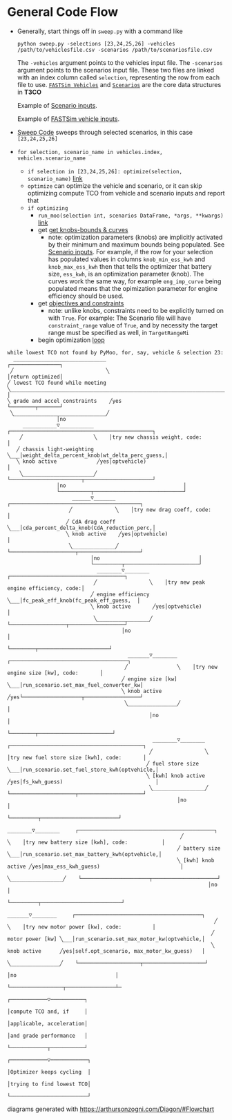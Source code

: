 # General Code Flow

- Generally, start things off in `sweep.py` with a command like 
    ```
    python sweep.py -selections [23,24,25,26] -vehicles /path/to/vehiclesfile.csv -scenarios /path/to/scenariosfile.csv
    ```
    The `-vehicles` argument points to the vehicles input file.
    The `-scenarios` argument points to the scenarios input file.
    These two files are linked with an index column called `selection`, representing the row from each file to use. [`FASTSim Vehicles`](https://github.nrel.gov/MBAP/fastsim/blob/eacc527fff54223e5e4ee1a624959ddebbf315b8/python/fastsim/vehicle.py#L145) and [`Scenarios`](https://github.com/NREL/T3CO-private/blob/9c0b19327fb60672185f087bea195a059e919cf2/t3co/run_scenario.py#L113) are the core data structures in **T3CO**
    
     Example of [Scenario inputs](./ScenarioFile.md).
     
     Example of [FASTSim vehicle inputs](https://github.nrel.gov/MBAP/fastsim/blob/eacc527fff54223e5e4ee1a624959ddebbf315b8/python/fastsim/resources/FASTSim_py_veh_db.csv).
     
- [Sweep Code](https://github.com/NREL/T3CO-private/blob/731d07d9b2b25f6faff583348467fb79c0d5ccf6/run_scripts/sweep.py#L503) sweeps through selected scenarios, in this case `[23,24,25,26]`
- `for selection, scenario_name in vehicles.index, vehicles.scenario_name`
  - `if selection in [23,24,25,26]: optimize(selection, scenario_name)` [link](https://github.com/NREL/T3CO-private/blob/731d07d9b2b25f6faff583348467fb79c0d5ccf6/run_scripts/sweep.py#L301) 
  - `optimize` can optimize the vehicle and scenario, or it can skip optimizing compute TCO from vehicle and scenario inputs and report that
  - `if optimizing`
    - `run_moo(selection int, scenarios DataFrame, *args, **kwargs)` [link](https://github.com/NREL/T3CO-private/blob/731d07d9b2b25f6faff583348467fb79c0d5ccf6/run_scripts/sweep.py#L187)
    - get [get knobs-bounds & curves](https://github.com/NREL/T3CO-private/blob/4a91dc12add268faaa08a092ef6c8f010cb99f86/run_scripts/sweep.py#L88)
      - note: optimization parameters (knobs) are implicitly activated by their minimum and maximum bounds being populated. See [Scenario inputs](./ScenarioFile.md). For example, if the row for your selection has populated values in columns `knob_min_ess_kwh` and `knob_max_ess_kwh` then that tells the optimizer that battery size, `ess_kwh`, is an optimization parameter (knob). The curves work the same way, for example `eng_imp_curve` being populated means that the opimization parameter for engine efficiency should be used.
    - get [objectives and constraints](https://github.com/NREL/T3CO-private/blob/4a91dc12add268faaa08a092ef6c8f010cb99f86/run_scripts/sweep.py#L170)
      - note: unlike knobs, constraints need to be explicitly turned on with `True`. For example: The Scenario file will have `constraint_range` value of `True`, and by necessity the target range must be specified as well, in `TargetRangeMi` 
    - begin optimization [loop](https://github.com/NREL/T3CO-private/blob/731d07d9b2b25f6faff583348467fb79c0d5ccf6/t3co/moopack/moo.py#L361)


```
while lowest TCO not found by PyMoo, for, say, vehicle & selection 23:
  ______________________________                                                                                                    ┌────────────────┐
 ╱                              ╲                                                                                                   │return optimized│
╱ lowest TCO found while meeting ╲__________________________________________________________________________________________________│parameters      │
╲ grade and accel constraints    ╱yes                                                                                               └────────┬───────┘
 ╲______________________________╱                                                                                                                
                │no                                                                                                                              
     ___________▽___________     ┌──────────────────────────────────────────────┐                                                                
    ╱                       ╲    │try new chassis weight, code:                 │                                                                
   ╱ chassis light-weighting ╲___│weight_delta_percent_knob(wt_delta_perc_guess,│                                                                
   ╲ knob active             ╱yes│optvehicle)                                   │                                                                
    ╲_______________________╱    └───────────────────────┬──────────────────────┘                                                                
                │no                                      │                                                                                       
                └──────────┬─────────────────────────────┘                                                                                       
                     ______▽_______     ┌──────────────────────────────────────────┐                                                             
                    ╱              ╲    │try new drag coeff, code:                 │                                                             
                   ╱ CdA drag coeff ╲___│cda_percent_delta_knob(CdA_reduction_perc,│                                                             
                   ╲ knob active    ╱yes│optvehicle)                               │                                                             
                    ╲______________╱    └─────────────────────┬────────────────────┘                                                             
                           │no                                │                                                                                  
                           └─────────┬────────────────────────┘                                                                                  
                             ________▽________     ┌─────────────────────────────────────┐                                                       
                            ╱                 ╲    │try new peak engine efficiency, code:│                                                       
                           ╱ engine efficiency ╲___│fc_peak_eff_knob(fc_peak_eff_guess,  │                                                       
                           ╲ knob active       ╱yes│optvehicle)                          │                                                       
                            ╲_________________╱    └──────────────────┬──────────────────┘                                                       
                                     │no                              │                                                                          
                                     └────────┬───────────────────────┘                                                                          
                                       _______▽________     ┌──────────────────────────────────────┐                                             
                                      ╱                ╲    │try new engine size [kw], code:       │                                             
                                     ╱ engine size [kw] ╲___│run_scenario.set_max_fuel_converter_kw│                                             
                                     ╲ knob active      ╱yes└───────────────────┬──────────────────┘                                             
                                      ╲________________╱                        │                                                                
                                              │no                               │                                                                
                                              └────────┬────────────────────────┘                                                                
                                               ________▽________     ┌───────────────────────────────────────────┐                               
                                              ╱                 ╲    │try new fuel store size [kwh], code:       │                               
                                             ╱ fuel store size   ╲___│run_scenario.set_fuel_store_kwh(optvehicle,│                               
                                             ╲ [kwh] knob active ╱yes│fs_kwh_guess)                              │                               
                                              ╲_________________╱    └─────────────────────┬─────────────────────┘                               
                                                       │no                                 │                                                     
                                                       └─────────┬─────────────────────────┘                                                     
                                                         ________▽________     ┌────────────────────────────────────────────┐                    
                                                        ╱                 ╲    │try new battery size [kwh], code:           │                    
                                                       ╱ battery size      ╲___│run_scenario.set_max_battery_kwh(optvehicle,│                    
                                                       ╲ [kwh] knob active ╱yes│max_ess_kwh_guess)                          │                    
                                                        ╲_________________╱    └──────────────────────┬─────────────────────┘                    
                                                                 │no                                  │                                          
                                                                 └─────────┬──────────────────────────┘                                          
                                                                    _______▽________     ┌─────────────────────────────────────────┐             
                                                                   ╱                ╲    │try new motor power [kw], code:          │             
                                                                  ╱ motor power [kw] ╲___│run_scenario.set_max_motor_kw(optvehicle,│             
                                                                  ╲ knob active      ╱yes│self.opt_scenario, max_motor_kw_guess)   │             
                                                                   ╲________________╱    └────────────────────┬────────────────────┘             
                                                                           │no                                │                                  
                                                                           └─────────────────┬────────────────┴─     
                                                                                ┌────────────▽───────────┐                                            
                                                                                │compute TCO and, if     │                                            
                                                                                │applicable, acceleration│                                            
                                                                                │and grade performance   │                                            
                                                                                └────────────┬───────────┘                                            
                                                                                ┌────────────▽────────────┐                                           
                                                                                │Optimizer keeps cycling  │                                           
                                                                                │trying to find lowest TCO│                                           
                                                                                └─────────────────────────┘                                           
```














diagrams generated with https://arthursonzogni.com/Diagon/#Flowchart

